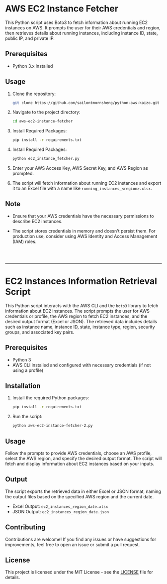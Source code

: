 # AWS EC2 Instance Fetcher

This Python script uses Boto3 to fetch information about running EC2 instances on AWS. It prompts the user for their AWS credentials and region, then retrieves details about running instances, including instance ID, state, public IP, and private IP.

## Prerequisites

- Python 3.x installed



## Usage

1. Clone the repository:

    ```bash
    git clone https://github.com/sailontmornsheng/python-aws-kaizo.git
    ```

2. Navigate to the project directory:

    ```bash
    cd aws-ec2-instance-fetcher
    ```

3. Install Required Packages:

    ```bash
    pip install -r requirements.txt
    ```

4. Install Required Packages:

    ```bash
    python ec2_instance_fetcher.py
    ```

5. Enter your AWS Access Key, AWS Secret Key, and AWS Region as prompted.

6. The script will fetch information about running EC2 instances and export it to an Excel file with a name like `running_instances_<region>.xlsx`.

## Note

- Ensure that your AWS credentials have the necessary permissions to describe EC2 instances.

- The script stores credentials in memory and doesn't persist them. For production use, consider using AWS Identity and Access Management (IAM) roles.

<br>
<br>

_______________

# EC2 Instances Information Retrieval Script

This Python script interacts with the AWS CLI and the `boto3` library to fetch information about EC2 instances. The script prompts the user for AWS credentials or profile, the AWS region to fetch EC2 instances, and the desired output format (Excel or JSON). The retrieved data includes details such as instance name, instance ID, state, instance type, region, security groups, and associated key pairs.

## Prerequisites

- Python 3
- AWS CLI installed and configured with necessary credentials (if not using a profile)

## Installation

1. Install the required Python packages:

    ```bash
    pip install -r requirements.txt
    ```

2. Run the script:

    ```bash
    python aws-ec2-instance-fetcher-2.py
    ```

## Usage

Follow the prompts to provide AWS credentials, choose an AWS profile, select the AWS region, and specify the desired output format. The script will fetch and display information about EC2 instances based on your inputs.

## Output

The script exports the retrieved data in either Excel or JSON format, naming the output files based on the specified AWS region and the current date.

- Excel Output: `ec2_instances_region_date.xlsx`
- JSON Output: `ec2_instances_region_date.json`

## Contributing

Contributions are welcome! If you find any issues or have suggestions for improvements, feel free to open an issue or submit a pull request.

## License

This project is licensed under the MIT License - see the [LICENSE](LICENSE) file for details.
